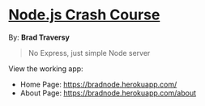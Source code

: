 # [Node.js Crash Course](https://www.youtube.com/watch?v=fBNz5xF-Kx4&t=4210s)

By: **Brad Traversy**

> No Express, just simple Node server

View the working app:
- Home Page: https://bradnode.herokuapp.com/
- About Page: https://bradnode.herokuapp.com/about
